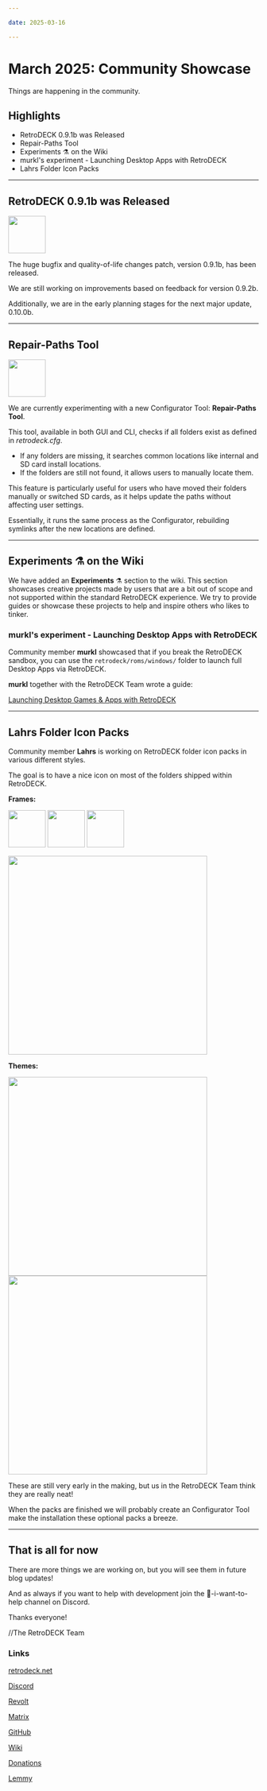 ```yaml
--- 

date: 2025-03-16

--- 
```


# March 2025: Community Showcase

Things are happening in the community.

## Highlights

- RetroDECK 0.9.1b was Released
- Repair-Paths Tool
- Experiments ⚗️ on the Wiki
- murkl's experiment - Launching Desktop Apps with RetroDECK
- Lahrs Folder Icon Packs


<!-- more -->

---


## RetroDECK 0.9.1b was Released

<img src="../../../icon-rd.svg" width="75"> 

The huge bugfix and quality-of-life changes patch, version 0.9.1b, has been released.

We are still working on improvements based on feedback for version 0.9.2b. 

Additionally, we are in the early planning stages for the next major update, 0.10.0b.

---

## Repair-Paths Tool


<img src="../../../icon-configurator.svg" width="75"> 

We are currently experimenting with a new Configurator Tool: **Repair-Paths Tool**. 

This tool, available in both GUI and CLI, checks if all folders exist as defined in *retrodeck.cfg*. 

- If any folders are missing, it searches common locations like internal and SD card install locations. 
- If the folders are still not found, it allows users to manually locate them. 

This feature is particularly useful for users who have moved their folders manually or switched SD cards, as it helps update the paths without affecting user settings. 

Essentially, it runs the same process as the Configurator, rebuilding symlinks after the new locations are defined.

---

## Experiments ⚗️ on the Wiki

We have added an **Experiments** ⚗️ section to the wiki. This section showcases creative projects made by users that are a bit out of scope and not supported within the standard RetroDECK experience. We try to provide guides or showcase these projects to help and inspire others who likes to tinker.

### murkl's experiment - Launching Desktop Apps with RetroDECK

Community member **murkl** showcased that if you break the RetroDECK sandbox, you can use the `retrodeck/roms/windows/` folder to launch full Desktop Apps via RetroDECK.

**murkl** together with the RetroDECK Team wrote a guide:

[Launching Desktop Games & Apps with RetroDECK](https://retrodeck.readthedocs.io/en/latest/wiki_experiments/desktop-launch/desktop-launch/)


---

## Lahrs Folder Icon Packs

Community member **Lahrs** is working on RetroDECK folder icon packs in various different styles.

The goal is to have a nice icon on most of the folders shipped within RetroDECK.

**Frames:** 

<img src="../../../RetroDECK_Flat.webp" width="75">  <img src="../../../n64-wip.webp" width="75">  <img src="../../../xbox.webp" width="75"> 

<img src="../../../lahrs3.webp" width="400"> 

**Themes:** 

<img src="../../../lahrs1.webp" width="400"> 

<img src="../../../lahrs2.webp" width="400"> 


These are still very early in the making, but us in the RetroDECK Team think they are really neat! 

When the packs are finished we will probably create an Configurator Tool make the installation these optional packs a breeze.


---

## That is all for now 

There are more things we are working on, but you will see them in future blog updates!

And as always if you want to help with development join the 💙-i-want-to-help channel on Discord.

Thanks everyone! 

//The RetroDECK Team 

### Links 

[retrodeck.net](https://retrodeck.net/)  
  
[Discord](https://discord.gg/WDc5C9YWMx) 

[Revolt](https://rvlt.gg/StVaEc0w) 

[Matrix](https://matrix.to/#/#retrodeck:matrix.org) 

[GitHub](https://github.com/XargonWan/RetroDECK) 

[Wiki](https://github.com/XargonWan/RetroDECK/wiki) 

[Donations](https://retrodeck.readthedocs.io/en/latest/wiki_about/donations-licenses/) 

[Lemmy](https://lemmy.zip/c/retrodeck) 
